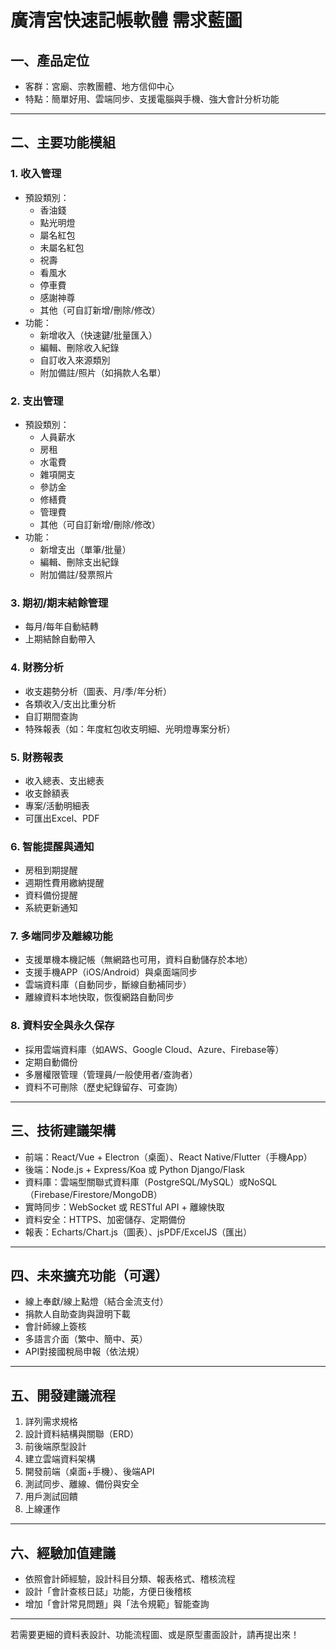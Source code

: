 # 廣清宮快速記帳軟體 需求藍圖

## 一、產品定位
- 客群：宮廟、宗教團體、地方信仰中心
- 特點：簡單好用、雲端同步、支援電腦與手機、強大會計分析功能

---

## 二、主要功能模組

### 1. 收入管理
- 預設類別：
    - 香油錢
    - 點光明燈
    - 屬名紅包
    - 未屬名紅包
    - 祝壽
    - 看風水
    - 停車費
    - 感謝神尊
    - 其他（可自訂新增/刪除/修改）
- 功能：
    - 新增收入（快速鍵/批量匯入）
    - 編輯、刪除收入紀錄
    - 自訂收入來源類別
    - 附加備註/照片（如捐款人名單）

### 2. 支出管理
- 預設類別：
    - 人員薪水
    - 房租
    - 水電費
    - 雜項開支
    - 參訪金
    - 修繕費
    - 管理費
    - 其他（可自訂新增/刪除/修改）
- 功能：
    - 新增支出（單筆/批量）
    - 編輯、刪除支出紀錄
    - 附加備註/發票照片

### 3. 期初/期末結餘管理
- 每月/每年自動結轉
- 上期結餘自動帶入

### 4. 財務分析
- 收支趨勢分析（圖表、月/季/年分析）
- 各類收入/支出比重分析
- 自訂期間查詢
- 特殊報表（如：年度紅包收支明細、光明燈專案分析）

### 5. 財務報表
- 收入總表、支出總表
- 收支餘額表
- 專案/活動明細表
- 可匯出Excel、PDF

### 6. 智能提醒與通知
- 房租到期提醒
- 週期性費用繳納提醒
- 資料備份提醒
- 系統更新通知

### 7. 多端同步及離線功能
- 支援單機本機記帳（無網路也可用，資料自動儲存於本地）
- 支援手機APP（iOS/Android）與桌面端同步
- 雲端資料庫（自動同步，斷線自動補同步）
- 離線資料本地快取，恢復網路自動同步

### 8. 資料安全與永久保存
- 採用雲端資料庫（如AWS、Google Cloud、Azure、Firebase等）
- 定期自動備份
- 多層權限管理（管理員/一般使用者/查詢者）
- 資料不可刪除（歷史紀錄留存、可查詢）

---

## 三、技術建議架構

- 前端：React/Vue + Electron（桌面）、React Native/Flutter（手機App）
- 後端：Node.js + Express/Koa 或 Python Django/Flask
- 資料庫：雲端型關聯式資料庫（PostgreSQL/MySQL）或NoSQL（Firebase/Firestore/MongoDB）
- 實時同步：WebSocket 或 RESTful API + 離線快取
- 資料安全：HTTPS、加密儲存、定期備份
- 報表：Echarts/Chart.js（圖表）、jsPDF/ExcelJS（匯出）

---

## 四、未來擴充功能（可選）
- 線上奉獻/線上點燈（結合金流支付）
- 捐款人自助查詢與證明下載
- 會計師線上簽核
- 多語言介面（繁中、簡中、英）
- API對接國稅局申報（依法規）

---

## 五、開發建議流程
1. 詳列需求規格
2. 設計資料結構與關聯（ERD）
3. 前後端原型設計
4. 建立雲端資料架構
5. 開發前端（桌面+手機）、後端API
6. 測試同步、離線、備份與安全
7. 用戶測試回饋
8. 上線運作

---

## 六、經驗加值建議
- 依照會計師經驗，設計科目分類、報表格式、稽核流程
- 設計「會計查核日誌」功能，方便日後稽核
- 增加「會計常見問題」與「法令規範」智能查詢

---

若需要更細的資料表設計、功能流程圖、或是原型畫面設計，請再提出來！